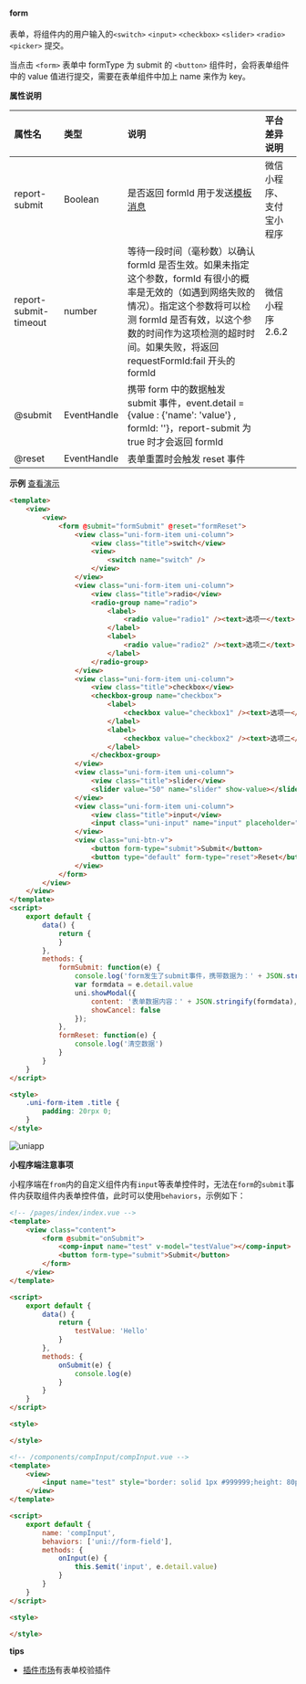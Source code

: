 #### form
表单，将组件内的用户输入的``<switch>`` ``<input>`` ``<checkbox>`` ``<slider>`` ``<radio>`` ``<picker>`` 提交。

当点击 ``<form>`` 表单中 formType 为 submit 的 ``<button>`` 组件时，会将表单组件中的 value 值进行提交，需要在表单组件中加上 name 来作为 key。

**属性说明**

|属性名|类型|说明|平台差异说明|
|:-|:-|:-|:-|
|report-submit|Boolean|是否返回 formId 用于发送[模板消息](https://developers.weixin.qq.com/miniprogram/dev/framework/open-ability/template-message.html)|微信小程序、支付宝小程序|
|report-submit-timeout|number|等待一段时间（毫秒数）以确认 formId 是否生效。如果未指定这个参数，formId 有很小的概率是无效的（如遇到网络失败的情况）。指定这个参数将可以检测 formId 是否有效，以这个参数的时间作为这项检测的超时时间。如果失败，将返回 requestFormId:fail 开头的 formId|微信小程序2.6.2|
|@submit|EventHandle|携带 form 中的数据触发 submit 事件，event.detail = {value : {'name': 'value'} , formId: ''}，report-submit 为 true 时才会返回 formId||
|@reset|EventHandle|表单重置时会触发 reset 事件|&nbsp;|

**示例** [查看演示](https://uniapp.dcloud.io/h5/pages/component/form/form)
 
```html
<template>
	<view>
		<view>
			<form @submit="formSubmit" @reset="formReset">
				<view class="uni-form-item uni-column">
					<view class="title">switch</view>
					<view>
						<switch name="switch" />
					</view>
				</view>
				<view class="uni-form-item uni-column">
					<view class="title">radio</view>
					<radio-group name="radio">
						<label>
							<radio value="radio1" /><text>选项一</text>
						</label>
						<label>
							<radio value="radio2" /><text>选项二</text>
						</label>
					</radio-group>
				</view>
				<view class="uni-form-item uni-column">
					<view class="title">checkbox</view>
					<checkbox-group name="checkbox">
						<label>
							<checkbox value="checkbox1" /><text>选项一</text>
						</label>
						<label>
							<checkbox value="checkbox2" /><text>选项二</text>
						</label>
					</checkbox-group>
				</view>
				<view class="uni-form-item uni-column">
					<view class="title">slider</view>
					<slider value="50" name="slider" show-value></slider>
				</view>
				<view class="uni-form-item uni-column">
					<view class="title">input</view>
					<input class="uni-input" name="input" placeholder="这是一个输入框" />
				</view>
				<view class="uni-btn-v">
					<button form-type="submit">Submit</button>
					<button type="default" form-type="reset">Reset</button>
				</view>
			</form>
		</view>
	</view>
</template>
<script>
	export default {
		data() {
			return {
			}
		},
		methods: {
			formSubmit: function(e) {
				console.log('form发生了submit事件，携带数据为：' + JSON.stringify(e.detail.value))
				var formdata = e.detail.value
				uni.showModal({
					content: '表单数据内容：' + JSON.stringify(formdata),
					showCancel: false
				});
			},
			formReset: function(e) {
				console.log('清空数据')
			}
		}
	}
</script>

<style>
	.uni-form-item .title {
		padding: 20rpx 0;
	}
</style>

```
 
![uniapp](https://img-cdn-qiniu.dcloud.net.cn/uniapp/doc/img/form.png?t=201857)

**小程序端注意事项**

小程序端在`from`内的自定义组件内有`input`等表单控件时，无法在`form`的`submit`事件内获取组件内表单控件值，此时可以使用`behaviors`，示例如下：

```html
<!-- /pages/index/index.vue -->
<template>  
    <view class="content">  
        <form @submit="onSubmit">  
            <comp-input name="test" v-model="testValue"></comp-input>  
            <button form-type="submit">Submit</button>  
        </form>  
    </view>  
</template>  

<script>  
    export default {  
        data() {  
            return {  
                testValue: 'Hello'  
            }  
        },  
        methods: {  
            onSubmit(e) {  
                console.log(e)  
            }  
        }  
    }  
</script>  

<style>  

</style>
```

```html
<!-- /components/compInput/compInput.vue -->
<template>  
    <view>  
        <input name="test" style="border: solid 1px #999999;height: 80px;" type="text" @input="onInput" :value="value" />  
    </view>  
</template>  

<script>  
    export default {  
        name: 'compInput',  
        behaviors: ['uni://form-field'],
        methods: {  
            onInput(e) {  
                this.$emit('input', e.detail.value)  
            }  
        }  
    }  
</script>  

<style>  

</style>  
```

**tips**
- [插件市场](http://ext.dcloud.net.cn/search?q=%E8%A1%A8%E5%8D%95%E6%A0%A1%E9%AA%8C)有表单校验插件
